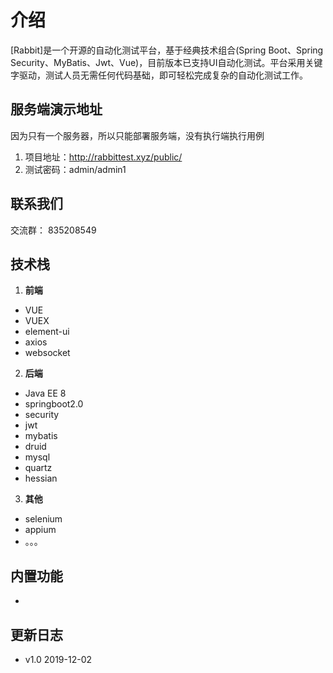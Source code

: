 # 介绍
[Rabbit]<!--(https://github.com/opendx)-->是一个开源的自动化测试平台，基于经典技术组合(Spring Boot、Spring Security、MyBatis、Jwt、Vue)，目前版本已支持UI自动化测试。平台采用关键字驱动，测试人员无需任何代码基础，即可轻松完成复杂的自动化测试工作。

<!-- <video :src="$withBase('/assets/新版调试功能.mp4')" width="720px" controls="controls">浏览器不支持video标签</video> -->
## 服务端演示地址
因为只有一个服务器，所以只能部署服务端，没有执行端执行用例
1. 项目地址：http://rabbittest.xyz/public/
2. 测试密码：admin/admin1

## 联系我们
交流群： 835208549
<!-- ## 一张图概括Rabbit
<img :src="$withBase('/assets/rabbit.png')" class="zoom"> -->
## 技术栈
1. **前端**
* VUE
* VUEX
* element-ui
* axios
* websocket
2. **后端**
* Java EE 8
* springboot2.0
* security
* jwt
* mybatis
* druid
* mysql
* quartz
* hessian
3. **其他**
* selenium
* appium
* 。。。

## 内置功能
* 
## 更新日志
* v1.0 2019-12-02
